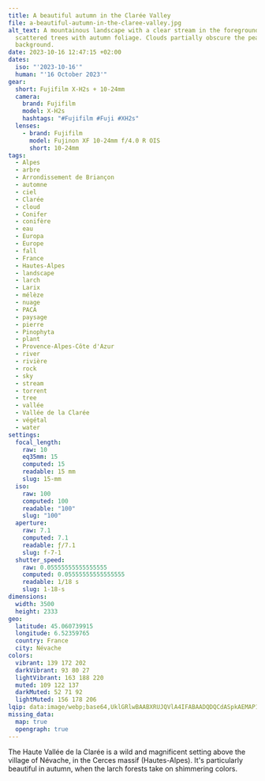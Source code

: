 ```yaml
---
title: A beautiful autumn in the Clarée Valley
file: a-beautiful-autumn-in-the-claree-valley.jpg
alt_text: A mountainous landscape with a clear stream in the foreground and
  scattered trees with autumn foliage. Clouds partially obscure the peaks in the
  background.
date: 2023-10-16 12:47:15 +02:00
dates:
  iso: "'2023-10-16'"
  human: "'16 October 2023'"
gear:
  short: Fujifilm X-H2s + 10-24mm
  camera:
    brand: Fujifilm
    model: X-H2s
    hashtags: "#Fujifilm #Fuji #XH2s"
  lenses:
    - brand: Fujifilm
      model: Fujinon XF 10-24mm f/4.0 R OIS
      short: 10-24mm
tags:
  - Alpes
  - arbre
  - Arrondissement de Briançon
  - automne
  - ciel
  - Clarée
  - cloud
  - Conifer
  - conifère
  - eau
  - Europa
  - Europe
  - fall
  - France
  - Hautes-Alpes
  - landscape
  - larch
  - Larix
  - mélèze
  - nuage
  - PACA
  - paysage
  - pierre
  - Pinophyta
  - plant
  - Provence-Alpes-Côte d'Azur
  - river
  - rivière
  - rock
  - sky
  - stream
  - torrent
  - tree
  - vallée
  - Vallée de la Clarée
  - végétal
  - water
settings:
  focal_length:
    raw: 10
    eq35mm: 15
    computed: 15
    readable: 15 mm
    slug: 15-mm
  iso:
    raw: 100
    computed: 100
    readable: "100"
    slug: "100"
  aperture:
    raw: 7.1
    computed: 7.1
    readable: ƒ/7.1
    slug: f-7-1
  shutter_speed:
    raw: 0.05555555555555555
    computed: 0.05555555555555555
    readable: 1/18 s
    slug: 1-18-s
dimensions:
  width: 3500
  height: 2333
geo:
  latitude: 45.060739915
  longitude: 6.52359765
  country: France
  city: Névache
colors:
  vibrant: 139 172 202
  darkVibrant: 93 80 27
  lightVibrant: 163 188 220
  muted: 109 122 137
  darkMuted: 52 71 92
  lightMuted: 156 178 206
lqip: data:image/webp;base64,UklGRlwBAABXRUJQVlA4IFABAADQDQCdASpkAEMAP12culiyvrMjt7ReM9AriWMAzJrbdL/4re7XN61F1n2rUEAxphN6glEUo40jZlmnCt3lUAOnPqHIoNGWRF/yfS4Kaoh1GeADhxR1wNoytdk+4kkqHzpcB9UolVuBEn5umr3JNBrHp6IK9pPr4AD+zVfYGWwyR+qfej/6i8Yzalf+jOuMkLgUkkvdJWU82a2xTdoq95gxE83OnLl02HOIj4eqpHtV0YRWjwEKTxEnZjb1rYT/eu2cYq3KKtyVZuKjcK3ZAfOc3DDCRp3xFbJxGGh7olkhWoD4/pcc48605F/cmseeZk8RZVFXe34tqaNTXw8CWKTQwHgpcigK9PBO3zAKo3xBJajW1V+1Os/GJdGisiQUoLkCCaWxh9Qm1yeF/KACQ2935RiDiDBFDHU+RDW2qOg3ffdKIkIUw40IFdVnQ/ONgAA=
missing_data:
  map: true
  opengraph: true
---
```


The Haute Vallée de la Clarée is a wild and magnificent setting above the village of Névache, in the Cerces massif (Hautes-Alpes). It's particularly beautiful in autumn, when the larch forests take on shimmering colors.
